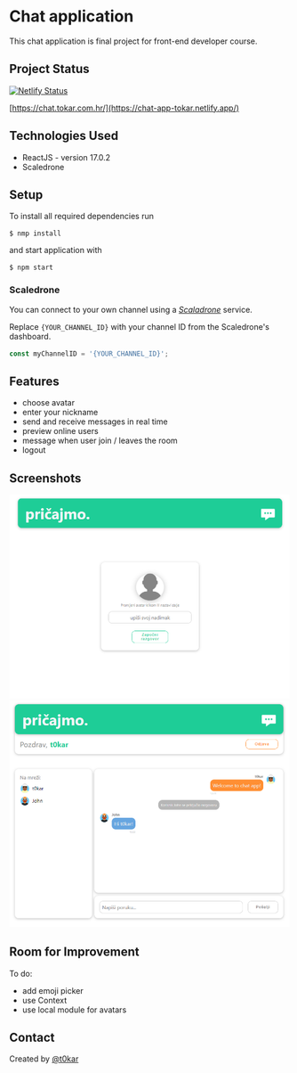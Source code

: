 # Chat application

This chat application is final project for front-end developer course.

## Project Status

[![Netlify Status](https://api.netlify.com/api/v1/badges/391a2c19-8a0b-4128-b379-ad4f4350fee1/deploy-status)](https://app.netlify.com/sites/chat-app-tokar/deploys)

[https://chat.tokar.com.hr/](https://chat-app-tokar.netlify.app/)

## Technologies Used

- ReactJS - version 17.0.2
- Scaledrone

## Setup

To install all required dependencies run

```
$ nmp install
```

and start application with

```
$ npm start
```

### Scaledrone

You can connect to your own channel using a [_Scaladrone_](https://www.scaledrone.com/) service.

Replace `{YOUR_CHANNEL_ID}` with your channel ID from the Scaledrone's dashboard.

```javascript
const myChannelID = '{YOUR_CHANNEL_ID}';
```

## Features

- choose avatar
- enter your nickname
- send and receive messages in real time
- preview online users
- message when user join / leaves the room
- logout

## Screenshots

![Screenshot1](./src/media/Git-screenshots/Screenshot1.PNG)
![Screenshot2](./src/media/Git-screenshots/Screenshot2.PNG)

## Room for Improvement

To do:

- add emoji picker
- use Context
- use local module for avatars

## Contact

Created by [@t0kar](https://github.com/t0kar)
